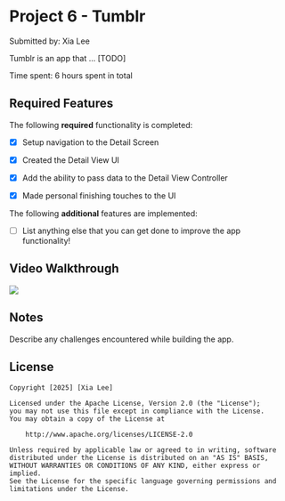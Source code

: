 # Project 6 - Tumblr

Submitted by: Xia Lee

Tumblr is an app that ... [TODO] 

Time spent: 6 hours spent in total

## Required Features

The following **required** functionality is completed:

- [x] Setup navigation to the Detail Screen
- [x] Created the Detail View UI
- [x] Add the ability to pass data to the Detail View Controller
- [x] Made personal finishing touches to the UI


The following **additional** features are implemented:

- [ ] List anything else that you can get done to improve the app functionality!

## Video Walkthrough
<div>
    <a href="https://www.loom.com/share/869b7f944c6940389be97f6b08cb1c8c">
    </a>
    <a href="https://www.loom.com/share/869b7f944c6940389be97f6b08cb1c8c">
      <img style="max-width:300px;" src="https://cdn.loom.com/sessions/thumbnails/869b7f944c6940389be97f6b08cb1c8c-f6b1d83ac4826e4c-full-play.gif">
    </a>
  </div>

## Notes

Describe any challenges encountered while building the app.

## License

    Copyright [2025] [Xia Lee]

    Licensed under the Apache License, Version 2.0 (the "License");
    you may not use this file except in compliance with the License.
    You may obtain a copy of the License at

        http://www.apache.org/licenses/LICENSE-2.0

    Unless required by applicable law or agreed to in writing, software
    distributed under the License is distributed on an "AS IS" BASIS,
    WITHOUT WARRANTIES OR CONDITIONS OF ANY KIND, either express or implied.
    See the License for the specific language governing permissions and
    limitations under the License.
